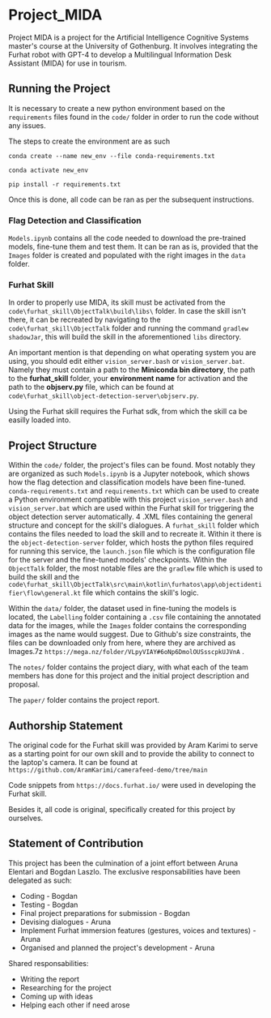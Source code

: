# Project_MIDA

Project MIDA is a project for the Artificial Intelligence Cognitive Systems master's course at the University of Gothenburg. It involves integrating the Furhat robot with GPT-4 to develop a Multilingual Information Desk Assistant (MIDA) for use in tourism.

## Running the Project

It is necessary to create a new python environment based on the `requirements` files found in the `code/` folder in order to run the code without any issues. 

The steps to create the environment are as such

`conda create --name new_env --file conda-requirements.txt`

`conda activate new_env`

`pip install -r requirements.txt`

Once this is done, all code can be ran as per the subsequent instructions.

### Flag Detection and Classification
`Models.ipynb` contains all the code needed to download the pre-trained models, fine-tune them and test them. It can be ran as is, provided that the `Images` folder is created and populated with the right images in the `data` folder.

### Furhat Skill
In order to properly use MIDA, its skill must be activated from the `code\furhat_skill\ObjectTalk\build\libs\` folder. In case the skill isn't there, it can be recreated by navigating to the  `code\furhat_skill\ObjectTalk` folder and running the command `gradlew shadowJar`, this will build the skill in the aforementioned `libs` directory.

An important mention is that depending on what operating system you are using, you should edit either `vision_server.bash` or `vision_server.bat`. Namely they must contain a path to the **Miniconda bin directory**, the path to the **furhat_skill** folder, your **environment name** for activation and the path to the **objserv.py** file, which can be found at `code\furhat_skill\object-detection-server\objserv.py`.

Using the Furhat skill requires the Furhat sdk, from which the skill ca be easilly loaded into.

## Project Structure
Within the `code/` folder, the project's files can be found. Most notably they are organized as such
`Models.ipynb` is a Jupyter notebook, which shows how the flag detection and classification models have been fine-tuned.
`conda-requirements.txt` and `requirements.txt` which can be used to create a Python environment compatible with this project
`vision_server.bash` and `vision_server.bat` which are used within the Furhat skill for triggering the object detection server automatically.
4 .XML files containing the general structure and concept for the skill's dialogues.
A `furhat_skill` folder which contains the files needed to load the skill and to recreate it. Within it there is the `object-detection-server` folder, which hosts the python files required for running this service, the `launch.json` file which is the configuration file for the server and the fine-tuned models' checkpoints.
Within the `ObjectTalk` folder, the most notable files are the `gradlew` file which is used to build the skill and the `code\furhat_skill\ObjectTalk\src\main\kotlin\furhatos\app\objectidentifier\flow\general.kt` file which contains the skill's logic.


Within the `data/` folder, the dataset used in fine-tuning the models is located, the `Labelling` folder containing a `.csv` file containing the annotated data for the images, while the `Images` folder contains the corresponding images as the name would suggest. Due to Github's size constraints, the files can be downloaded only from here, where they are archived as Images.7z `https://mega.nz/folder/VLpyVIAY#6oNp6DmolOUSsscpkUJVnA` .


The `notes/` folder contains the project diary, with what each of the team members has done for this project and the initial project description and proposal.

The `paper/` folder contains the project report.

## Authorship Statement

The original code for the Furhat skill was provided by Aram Karimi to serve as a starting point for our own skill and to provide the ability to connect to the laptop's camera. It can be found at `https://github.com/AramKarimi/camerafeed-demo/tree/main` 

Code snippets from `https://docs.furhat.io/` were used in developing the Furhat skill.

Besides it, all code is original, specifically created for this project by ourselves.

## Statement of Contribution

This project has been the culmination of a joint effort between Aruna Elentari and Bogdan Laszlo. 
The exclusive responsabilities have been delegated as such: 
* Coding - Bogdan
* Testing - Bogdan
* Final project preparations for submission - Bogdan
* Devising dialogues - Aruna
* Implement Furhat immersion features (gestures, voices and textures) - Aruna
* Organised and planned the project's development - Aruna

Shared responsabilities:
* Writing the report
* Researching for the project
* Coming up with ideas
* Helping each other if need arose
